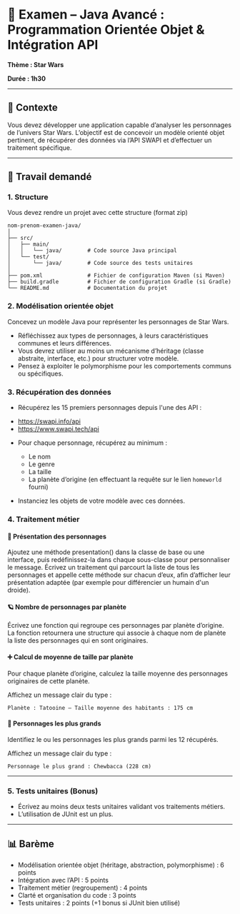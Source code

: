 

# 📝 Examen – Java Avancé : Programmation Orientée Objet & Intégration API

**Thème : Star Wars**

**Durée : 1h30**

---

## 🎯 Contexte

Vous devez développer une application capable d’analyser les personnages de l’univers Star Wars. L’objectif est de concevoir un modèle orienté objet pertinent, de récupérer des données via l’API SWAPI et d’effectuer un traitement spécifique.

---

## 📌 Travail demandé


### 1. Structure

Vous devez rendre un projet avec cette structure (format zip)

```
nom-prenom-examen-java/
│
├── src/
│   ├── main/
│   │   └── java/        # Code source Java principal
│   └── test/
│       └── java/        # Code source des tests unitaires
│
├── pom.xml              # Fichier de configuration Maven (si Maven)
├── build.gradle         # Fichier de configuration Gradle (si Gradle)
└── README.md            # Documentation du projet
```


### 2. Modélisation orientée objet

Concevez un modèle Java pour représenter les personnages de Star Wars.

* Réfléchissez aux types de personnages, à leurs caractéristiques communes et leurs différences.
* Vous devrez utiliser au moins un mécanisme d’héritage (classe abstraite, interface, etc.) pour structurer votre modèle.
* Pensez à exploiter le polymorphisme pour les comportements communs ou spécifiques.

### 3. Récupération des données

* Récupérez les 15 premiers personnages depuis l'une des API :

- https://swapi.info/api
- https://www.swapi.tech/api

* Pour chaque personnage, récupérez au minimum :

  * Le nom
  * Le genre
  * La taille
  * La planète d’origine (en effectuant la requête sur le lien `homeworld` fourni)
* Instanciez les objets de votre modèle avec ces données.

### 4. Traitement métier

#### 🧩 Présentation des personnages

Ajoutez une méthode presentation() dans la classe de base ou une interface, puis redéfinissez-la dans chaque sous-classe pour personnaliser le message.
Écrivez un traitement qui parcourt la liste de tous les personnages et appelle cette méthode sur chacun d’eux, 
afin d’afficher leur présentation adaptée (par exemple pour différencier un humain d'un droide).

#### 🪐 Nombre de personnages par planète

Écrivez une fonction qui regroupe ces personnages par planète d’origine.
La fonction retournera une structure qui associe à chaque nom de planète la liste des personnages qui en sont originaires.

#### ➕ Calcul de moyenne de taille par planète 
Pour chaque planète d’origine, calculez la taille moyenne des personnages originaires de cette planète.

Affichez un message clair du type :

    Planète : Tatooine – Taille moyenne des habitants : 175 cm

#### 📏 Personnages les plus grands
Identifiez le ou les personnages les plus grands parmi les 12 récupérés.

Affichez un message clair du type :

    Personnage le plus grand : Chewbacca (228 cm)

---

### 5. Tests unitaires (Bonus)

* Écrivez au moins deux tests unitaires validant vos traitements métiers.
* L’utilisation de JUnit est un plus.

---

## 📊 Barème

* Modélisation orientée objet (héritage, abstraction, polymorphisme) : 6 points
* Intégration avec l’API : 5 points
* Traitement métier (regroupement) : 4 points
* Clarté et organisation du code : 3 points
* Tests unitaires : 2 points (+1 bonus si JUnit bien utilisé)

